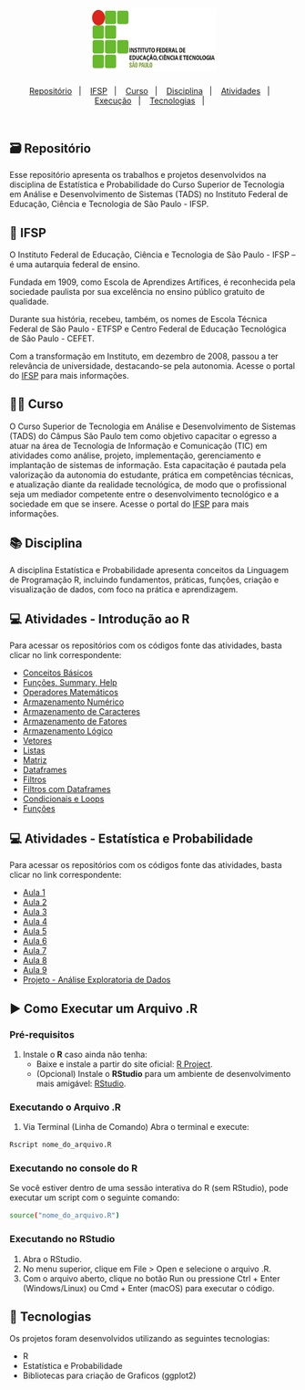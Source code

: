  <h1 align="center">
  <a href="https://spo.ifsp.edu.br/">
     <img alt="Logo IFSP" title="Logo IFSP" src="https://github.com/Karimangfn/Karimangfn/blob/main/Images/logoIFSP.png" width="220px"/>
  </a>
 </h1>

<p align="center">
  <a href="#">Repositório</a>&nbsp;&nbsp;&nbsp;|&nbsp;&nbsp;&nbsp;
  <a href="#-ifsp">IFSP</a>&nbsp;&nbsp;&nbsp;|&nbsp;&nbsp;&nbsp;
  <a href="#-curso">Curso</a>&nbsp;&nbsp;&nbsp;|&nbsp;&nbsp;&nbsp;
  <a href="#-disciplina">Disciplina</a>&nbsp;&nbsp;&nbsp;|&nbsp;&nbsp;&nbsp;
  <a href="#-atividades---introdução-ao-r">Atividades</a>&nbsp;&nbsp;&nbsp;|&nbsp;&nbsp;&nbsp;
  <a href="#%EF%B8%8F-como-executar-um-arquivo-r">Execução</a>&nbsp;&nbsp;&nbsp;|&nbsp;&nbsp;&nbsp;
  <a href="#-tecnologias">Tecnologias</a>&nbsp;&nbsp;&nbsp;|&nbsp;&nbsp;&nbsp;
 </p>
 
 <br>

## 🗃️ Repositório

Esse repositório apresenta os trabalhos e projetos desenvolvidos na disciplina de Estatística e Probabilidade do Curso Superior de Tecnologia em Análise e Desenvolvimento de Sistemas (TADS) no Instituto Federal de Educação, Ciência e Tecnologia de São Paulo - IFSP.

## 🏫 IFSP

O Instituto Federal de Educação, Ciência e Tecnologia de São Paulo - IFSP – é uma autarquia federal de ensino.

Fundada em 1909, como Escola de Aprendizes Artífices, é reconhecida pela sociedade paulista por sua excelência no ensino público gratuito de qualidade.

Durante sua história, recebeu, também, os nomes de Escola Técnica Federal de São Paulo - ETFSP e Centro Federal de Educação Tecnológica de São Paulo - CEFET. 

Com a transformação em Instituto, em dezembro de 2008, passou a ter relevância de universidade, destacando-se pela autonomia. Acesse o portal do [IFSP](https://spo.ifsp.edu.br/) para mais informações.

## 👨‍💻 Curso

O Curso Superior de Tecnologia em Análise e Desenvolvimento de Sistemas (TADS) do Câmpus São Paulo tem como objetivo capacitar o egresso a atuar na área de Tecnologia de Informação e Comunicação (TIC) em atividades como análise, projeto, implementação, gerenciamento e implantação de sistemas de informação. Esta capacitação é pautada pela valorização da autonomia do estudante, prática em competências técnicas, e atualização diante da realidade tecnológica, de modo que o profissional seja um mediador competente entre o desenvolvimento tecnológico e a sociedade em que se insere. Acesse o portal do [IFSP](https://spo.ifsp.edu.br/tads) para mais informações.

## 📚 Disciplina

A disciplina Estatística e Probabilidade apresenta conceitos da Linguagem de Programação R, incluindo fundamentos, práticas, funções, criação e visualização de dados, com foco na prática e aprendizagem.

## 💻 Atividades - Introdução ao R

Para acessar os repositórios com os códigos fonte das atividades, basta clicar no link correspondente:

- [Conceitos Básicos](https://github.com/Karimangfn/R-Basico/tree/main/Exerc%C3%ADcios%20-%20Introdu%C3%A7%C3%A3o%20ao%20R/Exercicio%201)
- [Funções, Summary, Help](https://github.com/Karimangfn/R-Basico/tree/main/Exerc%C3%ADcios%20-%20Introdu%C3%A7%C3%A3o%20ao%20R/Exercicio%202)
- [Operadores Matemáticos](https://github.com/Karimangfn/R-Basico/tree/main/Exerc%C3%ADcios%20-%20Introdu%C3%A7%C3%A3o%20ao%20R/Exercicio%203)
- [Armazenamento Numérico](https://github.com/Karimangfn/R-Basico/tree/main/Exerc%C3%ADcios%20-%20Introdu%C3%A7%C3%A3o%20ao%20R/Exercicio%204)
- [Armazenamento de Caracteres](https://github.com/Karimangfn/R-Basico/tree/main/Exerc%C3%ADcios%20-%20Introdu%C3%A7%C3%A3o%20ao%20R/Exercicio%205)
- [Armazenamento de Fatores](https://github.com/Karimangfn/R-Basico/tree/main/Exerc%C3%ADcios%20-%20Introdu%C3%A7%C3%A3o%20ao%20R/Exercicio%206)
- [Armazenamento Lógico](https://github.com/Karimangfn/R-Basico/tree/main/Exerc%C3%ADcios%20-%20Introdu%C3%A7%C3%A3o%20ao%20R/Exercicio%207)
- [Vetores](https://github.com/Karimangfn/R-Basico/tree/main/Exerc%C3%ADcios%20-%20Introdu%C3%A7%C3%A3o%20ao%20R/Exercicio%208)
- [Listas](https://github.com/Karimangfn/R-Basico/tree/main/Exerc%C3%ADcios%20-%20Introdu%C3%A7%C3%A3o%20ao%20R/Exercicio%209)
- [Matriz](https://github.com/Karimangfn/R-Basico/tree/main/Exerc%C3%ADcios%20-%20Introdu%C3%A7%C3%A3o%20ao%20R/Exercicio%2010)
- [Dataframes](https://github.com/Karimangfn/R-Basico/tree/main/Exerc%C3%ADcios%20-%20Introdu%C3%A7%C3%A3o%20ao%20R/Exercicio%2011)
- [Filtros](https://github.com/Karimangfn/R-Basico/tree/main/Exerc%C3%ADcios%20-%20Introdu%C3%A7%C3%A3o%20ao%20R/Exercicio%2012)
- [Filtros com Dataframes](https://github.com/Karimangfn/R-Basico/tree/main/Exerc%C3%ADcios%20-%20Introdu%C3%A7%C3%A3o%20ao%20R/Exercicio%2013)
- [Condicionais e Loops](https://github.com/Karimangfn/R-Basico/tree/main/Exerc%C3%ADcios%20-%20Introdu%C3%A7%C3%A3o%20ao%20R/Exercicio%2014)
- [Funções](https://github.com/Karimangfn/R-Basico/tree/main/Exerc%C3%ADcios%20-%20Introdu%C3%A7%C3%A3o%20ao%20R/Exercicio%2015)
</p>

## 💻 Atividades - Estatística e Probabilidade

Para acessar os repositórios com os códigos fonte das atividades, basta clicar no link correspondente:

- [Aula 1](https://github.com/Karimangfn/Estatistica-e-Probabilidade-IFSP/tree/main/Exerc%C3%ADcios%20-%20Estat%C3%ADstica%20e%20Probabilidade/Aula%201)
- [Aula 2](https://github.com/Karimangfn/Estatistica-e-Probabilidade-IFSP/tree/main/Exerc%C3%ADcios%20-%20Estat%C3%ADstica%20e%20Probabilidade/Aula%202)
- [Aula 3](https://github.com/Karimangfn/Estatistica-e-Probabilidade-IFSP/tree/main/Exerc%C3%ADcios%20-%20Estat%C3%ADstica%20e%20Probabilidade/Aula%203)
- [Aula 4](https://github.com/Karimangfn/Estatistica-e-Probabilidade-IFSP/tree/main/Exerc%C3%ADcios%20-%20Estat%C3%ADstica%20e%20Probabilidade/Aula%204)
- [Aula 5](https://github.com/Karimangfn/Estatistica-e-Probabilidade-IFSP/tree/main/Exerc%C3%ADcios%20-%20Estat%C3%ADstica%20e%20Probabilidade/Aula%205)
- [Aula 6](https://github.com/Karimangfn/Estatistica-e-Probabilidade-IFSP/tree/main/Exerc%C3%ADcios%20-%20Estat%C3%ADstica%20e%20Probabilidade/Aula%206)
- [Aula 7](https://github.com/Karimangfn/Estatistica-e-Probabilidade-IFSP/tree/main/Exerc%C3%ADcios%20-%20Estat%C3%ADstica%20e%20Probabilidade/Aula%207)
- [Aula 8](https://github.com/Karimangfn/Estatistica-e-Probabilidade-IFSP/tree/main/Exerc%C3%ADcios%20-%20Estat%C3%ADstica%20e%20Probabilidade/Aula%208)
- [Aula 9](https://github.com/Karimangfn/Estatistica-e-Probabilidade-IFSP/tree/main/Exerc%C3%ADcios%20-%20Estat%C3%ADstica%20e%20Probabilidade/Aula%209)
- [Projeto - Análise Exploratoria de Dados](https://github.com/Karimangfn/Estatistica-e-Probabilidade-IFSP/tree/main/Exerc%C3%ADcios%20-%20Estat%C3%ADstica%20e%20Probabilidade/Projeto%20-%20An%C3%A1lise%20Exploratoria%20de%20Dados)

## ▶️ Como Executar um Arquivo .R

### Pré-requisitos
1. Instale o **R** caso ainda não tenha:
   - Baixe e instale a partir do site oficial: [R Project](https://cran.r-project.org/).
   - (Opcional) Instale o **RStudio** para um ambiente de desenvolvimento mais amigável: [RStudio](https://posit.co/download/rstudio-desktop/).

### Executando o Arquivo .R

1. Via Terminal (Linha de Comando)
Abra o terminal e execute:
```sh
Rscript nome_do_arquivo.R
```

### Executando no console do R
Se você estiver dentro de uma sessão interativa do R (sem RStudio), pode executar um script com o seguinte comando:

```sh
source("nome_do_arquivo.R")
```

### Executando no RStudio
1. Abra o RStudio.
2. No menu superior, clique em File > Open e selecione o arquivo .R.
3. Com o arquivo aberto, clique no botão Run ou pressione Ctrl + Enter (Windows/Linux) ou Cmd + Enter (macOS) para executar o código.



## 🚀 Tecnologias

Os projetos foram desenvolvidos utilizando as seguintes tecnologias:

- R
- Estatística e Probabilidade
- Bibliotecas para criação de Graficos (ggplot2)
